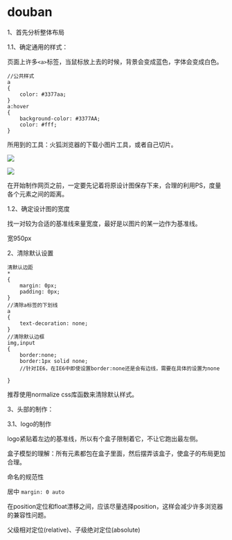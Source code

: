 # douban

1、首先分析整体布局

1.1、确定通用的样式：

页面上许多`<a>`标签，当鼠标放上去的时候，背景会变成蓝色，字体会变成白色。


```
//公共样式
a
{
    color: #3377aa;
}
a:hover
{
    background-color: #3377AA;
    color: #fff;
}
```



所用到的工具：火狐浏览器的下载小图片工具，或者自己切片。

![ ](http://images.cnblogs.com/cnblogs_com/cliy-10/1270920/o_1.png)

![ ](http://images.cnblogs.com/cnblogs_com/cliy-10/1270920/o_2.png)

在开始制作网页之前，一定要先记着将原设计图保存下来，合理的利用PS，度量各个元素之间的距离。

1.2、确定设计图的宽度

找一对较为合适的基准线来量宽度，最好是以图片的某一边作为基准线。

宽950px

2、清除默认设置

```
清默认边距
*
{
    margin: 0px;
    padding: 0px;
}
//清除a标签的下划线
a
{
	text-decoration: none;
}
//清除默认边框
img,input
{
	border:none;
	border:1px solid none;
	//针对IE6，在IE6中即使设置border:none还是会有边线，需要在具体的设置为none

}
```

推荐使用normalize css库函数来清除默认样式。

3、头部的制作：

3.1、logo的制作

logo紧贴着左边的基准线，所以有个盒子限制着它，不让它跑出最左侧。

盒子模型的理解：所有元素都包在盒子里面，然后摆弄该盒子，使盒子的布局更加合理。

命名的规范性

居中 `margin: 0 auto`


在position定位和float漂移之间，应该尽量选择position，这样会减少许多浏览器的兼容性问题。

父级相对定位(relative)、子级绝对定位(absolute)
